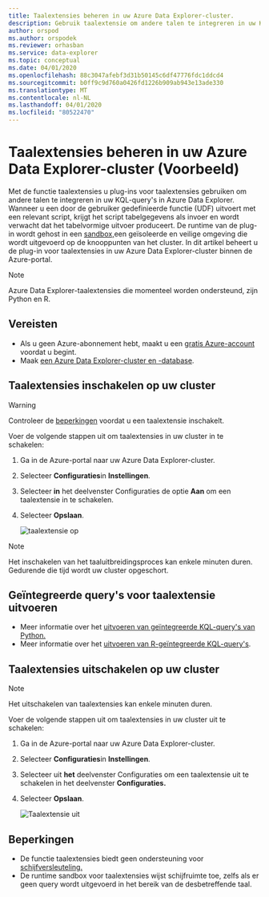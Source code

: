 ```yaml
---
title: Taalextensies beheren in uw Azure Data Explorer-cluster.
description: Gebruik taalextensie om andere talen te integreren in uw KQL-query's in Azure Data Explorer.
author: orspod
ms.author: orspodek
ms.reviewer: orhasban
ms.service: data-explorer
ms.topic: conceptual
ms.date: 04/01/2020
ms.openlocfilehash: 88c3047afebf3d31b50145c6df47776fdc1ddcd4
ms.sourcegitcommit: b0ff9c9d760a0426fd1226b909ab943e13ade330
ms.translationtype: MT
ms.contentlocale: nl-NL
ms.lasthandoff: 04/01/2020
ms.locfileid: "80522470"
---
```

# <a name="manage-language-extensions-in-your-azure-data-explorer-cluster-preview"></a>Taalextensies beheren in uw Azure Data Explorer-cluster (Voorbeeld)

Met de functie taalextensies u plug-ins voor taalextensies gebruiken om andere talen te integreren in uw KQL-query's in Azure Data Explorer. Wanneer u een door de gebruiker gedefinieerde functie (UDF) uitvoert met een relevant script, krijgt het script tabelgegevens als invoer en wordt verwacht dat het tabelvormige uitvoer produceert. De runtime van de plug-in wordt gehost in een [sandbox,](/azure/kusto/concepts/sandboxes)een geïsoleerde en veilige omgeving die wordt uitgevoerd op de knooppunten van het cluster. In dit artikel beheert u de plug-in voor taalextensies in uw Azure Data Explorer-cluster binnen de Azure-portal.

> [!NOTE]
> Azure Data Explorer-taalextensies die momenteel worden ondersteund, zijn Python en R.

## <a name="prerequisites"></a>Vereisten

* Als u geen Azure-abonnement hebt, maakt u een [gratis Azure-account](https://azure.microsoft.com/free/) voordat u begint.
* Maak [een Azure Data Explorer-cluster en -database](create-cluster-database-portal.md).

## <a name="enable-language-extensions-on-your-cluster"></a>Taalextensies inschakelen op uw cluster

> [!WARNING]
> Controleer de [beperkingen](#limitations) voordat u een taalextensie inschakelt.

Voer de volgende stappen uit om taalextensies in uw cluster in te schakelen:

1. Ga in de Azure-portal naar uw Azure Data Explorer-cluster. 
1. Selecteer **Configuraties**in **Instellingen**. 
1. Selecteer **in** het deelvenster Configuraties de optie **Aan** om een taalextensie in te schakelen.
1. Selecteer **Opslaan**.
 
    ![taalextensie op](media/language-extensions/configurations-enable-extension.png)

> [!NOTE]
> Het inschakelen van het taaluitbreidingsproces kan enkele minuten duren. Gedurende die tijd wordt uw cluster opgeschort.
 
## <a name="run-language-extension-integrated-queries"></a>Geïntegreerde query's voor taalextensie uitvoeren

* Meer informatie over het [uitvoeren van geïntegreerde KQL-query's van Python.](/azure/kusto/query/pythonplugin)
* Meer informatie over het [uitvoeren van R-geïntegreerde KQL-query's](/azure/kusto/query/rplugin). 

## <a name="disable-language-extensions-on-your-cluster"></a>Taalextensies uitschakelen op uw cluster

> [!NOTE]
> Het uitschakelen van taalextensies kan enkele minuten duren.

Voer de volgende stappen uit om taalextensies in uw cluster uit te schakelen:

1. Ga in de Azure-portal naar uw Azure Data Explorer-cluster. 
1. Selecteer **Configuraties**in **Instellingen**. 
1. Selecteer uit **het** deelvenster Configuraties om een taalextensie uit te schakelen in het deelvenster **Configuraties.**
1. Selecteer **Opslaan**.

    ![Taalextensie uit](media/language-extensions/configurations-disable-extension.png)

## <a name="limitations"></a>Beperkingen

* De functie taalextensies biedt geen ondersteuning voor [schijfversleuteling.](manage-cluster-security.md) 
* De runtime sandbox voor taalextensies wijst schijfruimte toe, zelfs als er geen query wordt uitgevoerd in het bereik van de desbetreffende taal.

